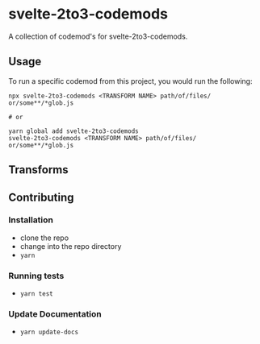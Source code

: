 # svelte-2to3-codemods


A collection of codemod's for svelte-2to3-codemods.

## Usage

To run a specific codemod from this project, you would run the following:

```
npx svelte-2to3-codemods <TRANSFORM NAME> path/of/files/ or/some**/*glob.js

# or

yarn global add svelte-2to3-codemods
svelte-2to3-codemods <TRANSFORM NAME> path/of/files/ or/some**/*glob.js
```

## Transforms

<!--TRANSFORMS_START-->
<!--TRANSFORMS_END-->

## Contributing

### Installation

* clone the repo
* change into the repo directory
* `yarn`

### Running tests

* `yarn test`

### Update Documentation

* `yarn update-docs`